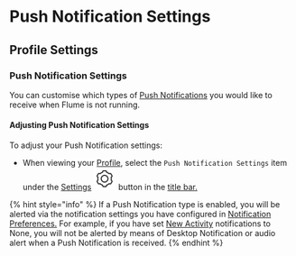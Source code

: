 # Push Notification Settings

## Profile Settings

### Push Notification Settings

You can customise which types of [Push Notifications](../../../preferences/notifications.md) you would like to receive when Flume is not running.

#### Adjusting Push Notification Settings

To adjust your Push Notification settings:

* When viewing your [Profile](../), select the `Push Notification Settings` item under the [Settings](./) ![](../../../.gitbook/assets/settings.png) button in the [title bar.](../../../misc/glossary.md#title-bar)

{% hint style="info" %}
If a Push Notification type is enabled, you will be alerted via the notification settings you have configured in [Notification Preferences.](../../../preferences/notifications.md) For example, if you have set [New Activity](../../../preferences/notifications.md#new-activity) notifications to None, you will not be alerted by means of Desktop Notification or audio alert when a Push Notification is received.
{% endhint %}

